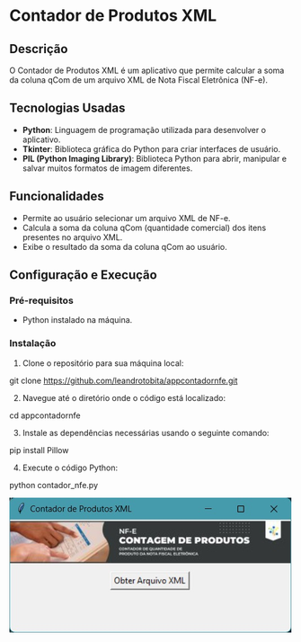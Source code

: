 # Contador de Produtos XML

## Descrição

O Contador de Produtos XML é um aplicativo que permite calcular a soma da coluna qCom de um arquivo XML de Nota Fiscal Eletrônica (NF-e).

## Tecnologias Usadas

- **Python**: Linguagem de programação utilizada para desenvolver o aplicativo.
- **Tkinter**: Biblioteca gráfica do Python para criar interfaces de usuário.
- **PIL (Python Imaging Library)**: Biblioteca Python para abrir, manipular e salvar muitos formatos de imagem diferentes.

## Funcionalidades

- Permite ao usuário selecionar um arquivo XML de NF-e.
- Calcula a soma da coluna qCom (quantidade comercial) dos itens presentes no arquivo XML.
- Exibe o resultado da soma da coluna qCom ao usuário.

## Configuração e Execução

### Pré-requisitos

- Python instalado na máquina.

### Instalação

1. Clone o repositório para sua máquina local:

git clone https://github.com/leandrotobita/appcontadornfe.git

2. Navegue até o diretório onde o código está localizado:

cd appcontadornfe

3. Instale as dependências necessárias usando o seguinte comando:

pip install Pillow

4. Execute o código Python:

python contador_nfe.py


<img src="tela.jpg" alt="Tela Inicial" >

